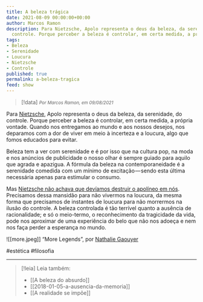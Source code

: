 ```yaml
---
title: A beleza trágica
date: 2021-08-09 00:00:00+00:00
author: Marcos Ramon
description: Para Nietzsche, Apolo representa o deus da beleza, da serenidade, do
  controle. Porque perceber a beleza é controlar, em certa medida, a própria vontade.
tags:
- Beleza
- Serenidade
- Loucura
- Nietzsche
- Controle
published: true
permalink: a-beleza-tragica
feed: show
---
```

> [!data] <small><i>Por Marcos Ramon, em 09/08/2021</i></small>

Para [Nietzsche](https://marcosramon.net/os-aforismos-de-nietzsche), Apolo representa o deus da beleza, da serenidade, do controle. Porque perceber a beleza é controlar, em certa medida, a própria vontade. Quando nos entregamos ao mundo e aos nossos desejos, nos deparamos com a dor de viver em meio à incerteza e a loucura, algo que fomos educados para evitar.

Beleza tem a ver com serenidade e é por isso que na cultura pop, na moda e nos anúncios de publicidade o nosso olhar é sempre guiado para aquilo que agrada e apazigua. A fórmula da beleza na contemporaneidade é a serenidade comedida com um mínimo de excitação — sendo esta última necessária apenas para estimular o consumo.

Mas [Nietzsche não achava que devíamos destruir o apolíneo em nós](http://amzn.to/2jEbjMx). Precisamos dessa mansidão para não vivermos na loucura, da mesma forma que precisamos de instantes de loucura para não morrermos na ilusão do controle. A beleza controlada é tão terrível quanto a ausência de racionalidade; e só o meio-termo, o reconhecimento da tragicidade da vida, pode nos aproximar de uma experiência do belo que não nos adoeça e nem nos faça perder a esperança no mundo.

![[more.jpeg]]
“More Legends”, por [Nathalie Gaouyer](http://nathaliegaouyer.tumblr.com/post/146803678912/more-legends)

#estética #filosofia

---
> [!leia] Leia também:
> - [[A beleza do absurdo]]
> - [[2018-01-05-a-ausencia-da-memoria]]
> - [[A realidade se impõe]]
